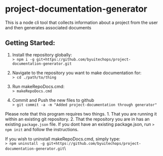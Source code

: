 # project-documentation-generator
This is a node cli tool that collects information about a project from the user and then generates associated documents

## Getting Started:
1. Install the repository globally:\
```> npm i -g git+https://github.com/byuitechops/project-documentation-generator.git```

2. Navigate to the repository you want to make documentation for:\
```> cd ./path/to/thing```

3. Run makeRepoDocs.cmd:\
```> makeRepoDocs.cmd```

6. Commit and Push the new files to github\
```> git commit -a -m "Added project-documentation through generator"```

Please note that this program requires two things. 1. That you are running it within an existing git repository. 2. That the repository you are in has an existing `package.json` file. If you dont have an existing package.json, run `> npm init` and follow the instructions.

If you wish to uninstall makeRepoDocs.cmd, simply type:\
```> npm uninstall -g git+https://github.com/byuitechops/project-documentation-generator.git```\
